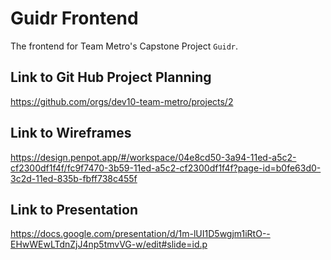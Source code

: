 # Guidr Frontend

The frontend for Team Metro's Capstone Project `Guidr`.

## Link to Git Hub Project Planning

https://github.com/orgs/dev10-team-metro/projects/2

## Link to Wireframes

https://design.penpot.app/#/workspace/04e8cd50-3a94-11ed-a5c2-cf2300df1f4f/fc9f7470-3b59-11ed-a5c2-cf2300df1f4f?page-id=b0fe63d0-3c2d-11ed-835b-fbff738c455f

## Link to Presentation

https://docs.google.com/presentation/d/1m-lUI1D5wgjm1iRtO--EHwWEwLTdnZjJ4np5tmvVG-w/edit#slide=id.p
